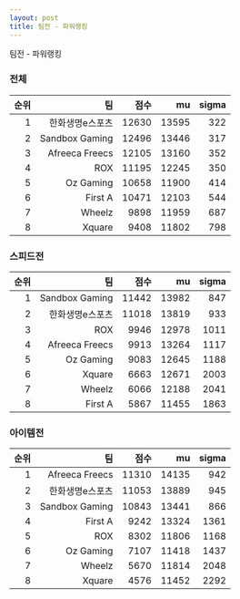 ```yaml
---
layout: post
title: 팀전 - 파워랭킹
---
```


팀전 - 파워랭킹


### 전체

| 순위 | 팀 | 점수 | mu | sigma |
|---:|---:|---:|---:|---:|
| 1 | 한화생명e스포츠 | 12630 | 13595 | 322 |
| 2 | Sandbox Gaming | 12496 | 13446 | 317 |
| 3 | Afreeca Freecs | 12105 | 13160 | 352 |
| 4 | ROX | 11195 | 12245 | 350 |
| 5 | Oz Gaming | 10658 | 11900 | 414 |
| 6 | First A | 10471 | 12103 | 544 |
| 7 | Wheelz | 9898 | 11959 | 687 |
| 8 | Xquare | 9408 | 11802 | 798 |

### 스피드전

| 순위 | 팀 | 점수 | mu | sigma |
|---:|---:|---:|---:|---:|
| 1 | Sandbox Gaming | 11442 | 13982 | 847 |
| 2 | 한화생명e스포츠 | 11018 | 13819 | 933 |
| 3 | ROX | 9946 | 12978 | 1011 |
| 4 | Afreeca Freecs | 9913 | 13264 | 1117 |
| 5 | Oz Gaming | 9083 | 12645 | 1188 |
| 6 | Xquare | 6663 | 12671 | 2003 |
| 7 | Wheelz | 6066 | 12188 | 2041 |
| 8 | First A | 5867 | 11455 | 1863 |

### 아이템전

| 순위 | 팀 | 점수 | mu | sigma |
|---:|---:|---:|---:|---:|
| 1 | Afreeca Freecs | 11310 | 14135 | 942 |
| 2 | 한화생명e스포츠 | 11053 | 13889 | 945 |
| 3 | Sandbox Gaming | 10843 | 13441 | 866 |
| 4 | First A | 9242 | 13324 | 1361 |
| 5 | ROX | 8302 | 11806 | 1168 |
| 6 | Oz Gaming | 7107 | 11418 | 1437 |
| 7 | Wheelz | 5670 | 11814 | 2048 |
| 8 | Xquare | 4576 | 11452 | 2292 |
